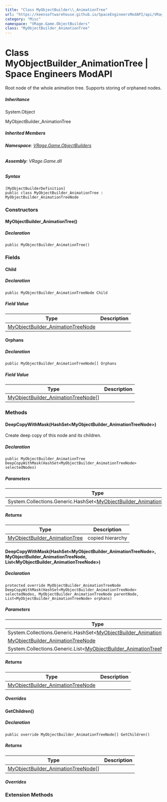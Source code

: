 ```yaml
---
title: "Class MyObjectBuilder\\_AnimationTree"
url: "https://keensoftwarehouse.github.io/SpaceEngineersModAPI/api/VRage.Game.ObjectBuilders.MyObjectBuilder_AnimationTree.html"
category: "Misc"
namespace: "VRage.Game.ObjectBuilders"
class: "MyObjectBuilder_AnimationTree"
---
```


# Class MyObjectBuilder\_AnimationTree | Space Engineers ModAPI

Root node of the whole animation tree. Supports storing of orphaned nodes.

##### Inheritance

System.Object

MyObjectBuilder\_AnimationTree

##### Inherited Members

###### **Namespace**: [VRage.Game.ObjectBuilders](https://keensoftwarehouse.github.io/SpaceEngineersModAPI/api/VRage.Game.ObjectBuilders.html)

###### **Assembly**: VRage.Game.dll

##### Syntax

```
[MyObjectBuilderDefinition]
public class MyObjectBuilder_AnimationTree : MyObjectBuilder_AnimationTreeNode
```

### Constructors

#### MyObjectBuilder\_AnimationTree()

##### Declaration

```
public MyObjectBuilder_AnimationTree()
```

### Fields

#### Child

##### Declaration

```
public MyObjectBuilder_AnimationTreeNode Child
```

##### Field Value

| Type | Description |
| --- | --- |
| [MyObjectBuilder\_AnimationTreeNode](https://keensoftwarehouse.github.io/SpaceEngineersModAPI/api/VRage.Game.ObjectBuilders.MyObjectBuilder_AnimationTreeNode.html) |     |

#### Orphans

##### Declaration

```
public MyObjectBuilder_AnimationTreeNode[] Orphans
```

##### Field Value

| Type | Description |
| --- | --- |
| [MyObjectBuilder\_AnimationTreeNode](https://keensoftwarehouse.github.io/SpaceEngineersModAPI/api/VRage.Game.ObjectBuilders.MyObjectBuilder_AnimationTreeNode.html)\[\] |     |

### Methods

#### DeepCopyWithMask(HashSet<MyObjectBuilder\_AnimationTreeNode>)

Create deep copy of this node and its children.

##### Declaration

```
public MyObjectBuilder_AnimationTree DeepCopyWithMask(HashSet<MyObjectBuilder_AnimationTreeNode> selectedNodes)
```

##### Parameters

| Type | Name | Description |
| --- | --- | --- |
| System.Collections.Generic.HashSet<[MyObjectBuilder\_AnimationTreeNode](https://keensoftwarehouse.github.io/SpaceEngineersModAPI/api/VRage.Game.ObjectBuilders.MyObjectBuilder_AnimationTreeNode.html)\> | selectedNodes | the mask |

##### Returns

| Type | Description |
| --- | --- |
| [MyObjectBuilder\_AnimationTree](https://keensoftwarehouse.github.io/SpaceEngineersModAPI/api/VRage.Game.ObjectBuilders.MyObjectBuilder_AnimationTree.html) | copied hierarchy |

#### DeepCopyWithMask(HashSet<MyObjectBuilder\_AnimationTreeNode>, MyObjectBuilder\_AnimationTreeNode, List<MyObjectBuilder\_AnimationTreeNode>)

##### Declaration

```
protected override MyObjectBuilder_AnimationTreeNode DeepCopyWithMask(HashSet<MyObjectBuilder_AnimationTreeNode> selectedNodes, MyObjectBuilder_AnimationTreeNode parentNode, List<MyObjectBuilder_AnimationTreeNode> orphans)
```

##### Parameters

| Type | Name | Description |
| --- | --- | --- |
| System.Collections.Generic.HashSet<[MyObjectBuilder\_AnimationTreeNode](https://keensoftwarehouse.github.io/SpaceEngineersModAPI/api/VRage.Game.ObjectBuilders.MyObjectBuilder_AnimationTreeNode.html)\> | selectedNodes |     |
| [MyObjectBuilder\_AnimationTreeNode](https://keensoftwarehouse.github.io/SpaceEngineersModAPI/api/VRage.Game.ObjectBuilders.MyObjectBuilder_AnimationTreeNode.html) | parentNode |     |
| System.Collections.Generic.List<[MyObjectBuilder\_AnimationTreeNode](https://keensoftwarehouse.github.io/SpaceEngineersModAPI/api/VRage.Game.ObjectBuilders.MyObjectBuilder_AnimationTreeNode.html)\> | orphans |     |

##### Returns

| Type | Description |
| --- | --- |
| [MyObjectBuilder\_AnimationTreeNode](https://keensoftwarehouse.github.io/SpaceEngineersModAPI/api/VRage.Game.ObjectBuilders.MyObjectBuilder_AnimationTreeNode.html) |     |

##### Overrides

#### GetChildren()

##### Declaration

```
public override MyObjectBuilder_AnimationTreeNode[] GetChildren()
```

##### Returns

| Type | Description |
| --- | --- |
| [MyObjectBuilder\_AnimationTreeNode](https://keensoftwarehouse.github.io/SpaceEngineersModAPI/api/VRage.Game.ObjectBuilders.MyObjectBuilder_AnimationTreeNode.html)\[\] |     |

##### Overrides

### Extension Methods